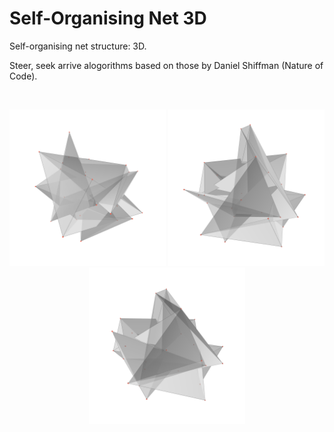 # Self-Organising Net 3D #

Self-organising net structure: 3D.

Steer, seek arrive alogorithms based on those by Daniel Shiffman (Nature of Code).

</br>
<p align="center">
  <img src="images/screenShot-03.png" width="250px"/>
  <img src="images/screenShot-02.png" width="250px"/>
  <img src="images/screenShot-01.png" width="250px"/>
</p>

